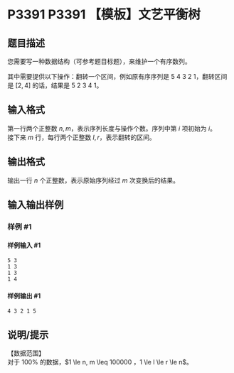 # P3391 P3391 【模板】文艺平衡树

## 题目描述

您需要写一种数据结构（可参考题目标题），来维护一个有序数列。  

其中需要提供以下操作：翻转一个区间，例如原有序序列是 $5\ 4\ 3\ 2\ 1$，翻转区间是 $[2,4]$ 的话，结果是 $5\ 2\ 3\ 4\ 1$。


## 输入格式

第一行两个正整数 $n,m$，表示序列长度与操作个数。序列中第 $i$ 项初始为 $i$。  
接下来 $m$ 行，每行两个正整数 $l,r$，表示翻转的区间。


## 输出格式

输出一行 $n$ 个正整数，表示原始序列经过 $m$ 次变换后的结果。


## 输入输出样例

### 样例 #1

#### 样例输入 #1

```
5 3
1 3
1 3
1 4
```

#### 样例输出 #1

```
4 3 2 1 5
```

## 说明/提示

【数据范围】  
对于 $100\%$ 的数据，$1 \le n, m \leq 100000 $，$1 \le l \le r \le n$。

